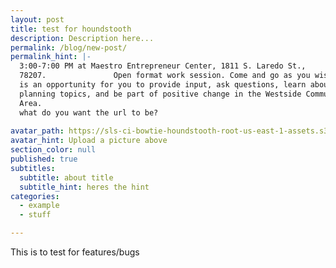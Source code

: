 ```yaml
---
layout: post
title: test for houndstooth
description: Description here...
permalink: /blog/new-post/
permalink_hint: |-
  3:00-7:00 PM at Maestro Entrepreneur Center, 1811 S. Laredo St.,
  78207.               Open format work session. Come and go as you wish - this
  is an opportunity for you to provide input, ask questions, learn about
  planning topics, and be part of positive change in the Westside Community
  Area.
  what do you want the url to be?
  
avatar_path: https://sls-ci-bowtie-houndstooth-root-us-east-1-assets.s3.amazonaws.com/Thee-Dust/Jekyll-test/1651676123379-Clear.jpg
avatar_hint: Upload a picture above
section_color: null
published: true
subtitles:
  subtitle: about title
  subtitle_hint: heres the hint
categories:
  - example
  - stuff

---
```

<p>This is to test for features/bugs</p>

